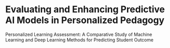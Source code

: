 # Evaluating and Enhancing Predictive AI Models in Personalized Pedagogy
Personalized Learning Assessment: A Comparative Study of Machine Learning and Deep Learning Methods for Predicting Student Outcome
